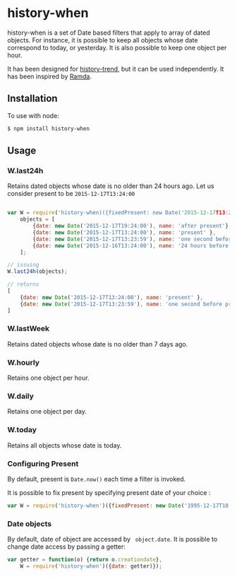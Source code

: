 history-when
===============
history-when is a set of Date based filters that apply to array of dated objects. For instance, it is possible to keep all objects whose date correspond to today, or yesterday. It is also possible to keep one object per hour.

It has been designed for [history-trend](https://github.com/Jean-Baptiste-Garcia/history-trend), but it can be used independently. It has been inspired by [Ramda](https://github.com/ramda/ramda).

Installation
------------

To use with node:

```bash
$ npm install history-when
```

Usage
-----
### W.last24h
Retains dated objects whose date is no older than 24 hours ago.
Let us consider present to be ```2015-12-17T13:24:00```
```javascript

var W = require('history-when)({fixedPresent: new Date('2015-12-17T13:24:00')}),
    objects = [
        {date: new Date('2015-12-17T19:24:00'), name: 'after present'},
        {date: new Date('2015-12-17T13:24:00'), name: 'present' },
        {date: new Date('2015-12-17T13:23:59'), name: 'one second before present'},
        {date: new Date('2015-12-16T13:24:00'), name: '24 hours before present'}
    ];

// issuing
W.last24h(objects);

// returns
[
    {date: new Date('2015-12-17T13:24:00'), name: 'present' },
    {date: new Date('2015-12-17T13:23:59'), name: 'one second before present'}
]

```
### W.lastWeek
Retains dated objects whose date is no older than 7 days ago.

### W.hourly
Retains one object per hour.

### W.daily
Retains one object per day.

### W.today
Retains all objects whose date is today.

### Configuring Present
By default, present is ```Date.now()``` each time a filter is invoked.

It is possible to fix present by specifying present date of your choice :

```javascript
var W = require('history-when')({fixedPresent: new Date('1995-12-17T10:24:00')});
```

### Date objects
By default, date of object are accessed by ``` object.date```.
It is possible to change date access by passing a getter:

```javascript
var getter = function(o) {return o.creationdate},
    W = require('history-when')({date: getter)});
```